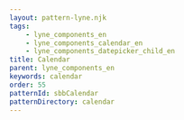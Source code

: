 ```yaml
---
layout: pattern-lyne.njk
tags: 
    - lyne_components_en
    - lyne_components_calendar_en
    - lyne_components_datepicker_child_en
title: Calendar
parent: lyne_components_en
keywords: calendar
order: 55
patternId: sbbCalendar
patternDirectory: calendar
---
```

